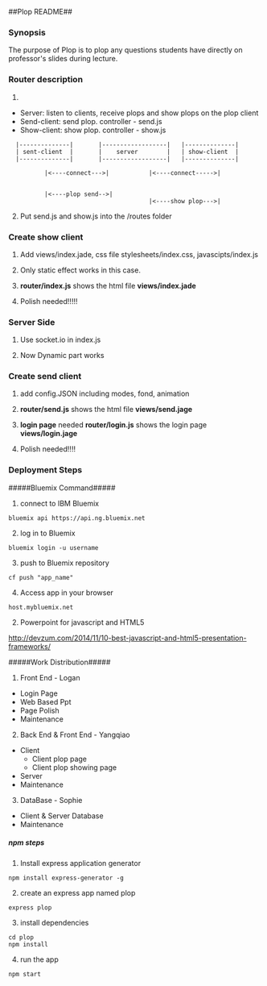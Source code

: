 ##Plop README##

### Synopsis ###
The purpose of Plop is to plop any questions students have directly on professor's slides during lecture.

### Router description ###

1.
  - Server: listen to clients, receive plops and show plops on the plop client
  - Send-client: send plop.  controller - send.js
  - Show-client: show plop.  controller - show.js

```
  |--------------|       |------------------|   |--------------|
  | sent-client  |       |    server        |   | show-client  |
  |--------------|       |------------------|   |--------------|

          |<----connect--->|           |<----connect----->|


          |<----plop send-->|        
                                       |<----show plop--->|
```

2. Put send.js and show.js into the /routes folder

### Create show client ###

1. Add views/index.jade, css file stylesheets/index.css, javascipts/index.js

2. Only static effect works in this case.

3. **router/index.js** shows the html file **views/index.jade**

4. Polish needed!!!!!

### Server Side ###

1. Use socket.io in index.js

2. Now Dynamic part works

### Create send client ###

1. add config.JSON including modes, fond, animation

2. **router/send.js** shows the html file **views/send.jage**

3. **login page** needed
   **router/login.js** shows the login page **views/login.jage**

4. Polish needed!!!!

### Deployment Steps ###

#####Bluemix Command#####

1. connect to IBM Bluemix

```
bluemix api https://api.ng.bluemix.net
```

2. log in to Bluemix

```
bluemix login -u username
```

3. push to Bluemix repository

```
cf push "app_name"
```

4. Access app in your browser

```
host.mybluemix.net
```

2. Powerpoint for javascript and HTML5

http://devzum.com/2014/11/10-best-javascript-and-html5-presentation-frameworks/

#####Work Distribution#####
1. Front End - Logan
  - Login Page
  - Web Based Ppt
  - Page Polish
  - Maintenance

2. Back End & Front End - Yangqiao
  - Client
    - Client plop page
    - Client plop showing page
  - Server
  - Maintenance

3. DataBase - Sophie
  - Client & Server Database
  - Maintenance


##### npm steps #####

1. Install express application generator

```
npm install express-generator -g
```

2. create an express app named plop

```
express plop
```

3. install dependencies

```
cd plop
npm install
```

4. run the app

```
npm start
```
